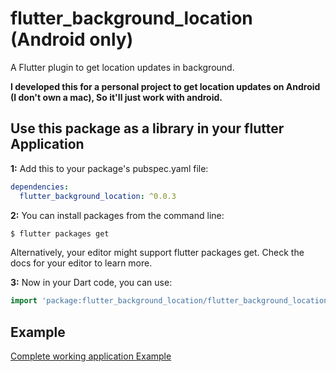 # flutter_background_location (Android only)

A Flutter plugin to get location updates in background.

**I developed this for a personal project to get location updates on Android (I don't own a mac), So it'll just work with android.**

## Use this package as a library in your flutter Application

**1:** Add this to your package's pubspec.yaml file:

```yaml
dependencies:
  flutter_background_location: ^0.0.3
```

**2:** You can install packages from the command line:

```bash
$ flutter packages get
```

Alternatively, your editor might support flutter packages get. Check the docs for your editor to learn more.

**3:** Now in your Dart code, you can use:

```dart
import 'package:flutter_background_location/flutter_background_location.dart';
```


## Example

[Complete working application Example](https://github.com/shah-xad/flutter_background_location/tree/master/example)
